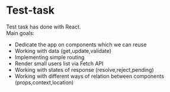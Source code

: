 # Test-task
Test task has done with React.  
Main goals:  
* Dedicate the app on components which we can reuse     
* Working with data (get,update,validate)
* Implementing simple routing
* Render small users list via Fetch API
* Working with states of response (resolve,reject,pending)
* Working with different ways of relation between components (props,context,location)
